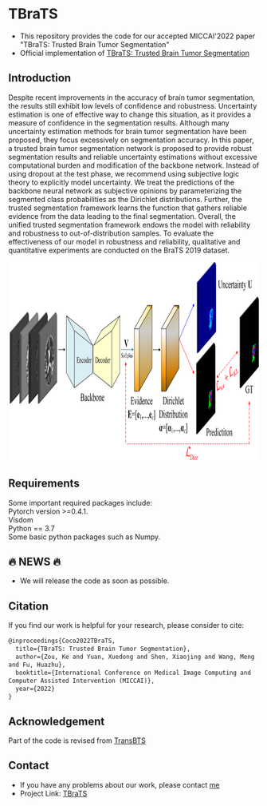 # TBraTS
* This repository provides the code for our accepted MICCAI'2022 paper "TBraTS: Trusted Brain Tumor Segmentation"
* Official implementation of [TBraTS: Trusted Brain Tumor Segmentation](https://github.com/Cocofeat/TBraTS/)
## Introduction
Despite recent improvements in the accuracy of brain tumor segmentation, the results still exhibit low levels of confidence and robustness. Uncertainty estimation is one of effective way to change this situation, as it provides a measure of confidence in the segmentation results. Although many uncertainty estimation methods for brain tumor segmentation have been proposed, they focus excessively on segmentation accuracy. In this paper, a trusted brain tumor segmentation network is proposed to provide robust segmentation results and reliable uncertainty estimations without excessive computational burden and modification of the backbone network. Instead of using dropout at the test phase, we recommend using subjective logic theory to explicitly model uncertainty. We treat the predictions of the backbone neural network as subjective opinions by parameterizing the segmented class probabilities as the Dirichlet distributions. Further, the trusted segmentation framework learns the function that gathers reliable evidence from the data leading to the final segmentation. Overall, the unified trusted segmentation framework endows the model with reliability and robustness to out-of-distribution samples. To evaluate the effectiveness of our model in robustness and reliability, qualitative and quantitative experiments are conducted on the BraTS 2019 dataset.

<div align=center><img width="900" height="400" alt="Our TBraTS framework" src="https://github.com/Cocofeat/TBraTS/blob/main/image/F1N.png"/></div>

## Requirements
Some important required packages include:  
Pytorch version >=0.4.1.  
Visdom  
Python == 3.7  
Some basic python packages such as Numpy.  
##  :fire: NEWS :fire:
* We will release the code as soon as possible. 
## Citation
If you find our work is helpful for your research, please consider to cite:  
```
@inproceedings{Coco2022TBraTS,
  title={TBraTS: Trusted Brain Tumor Segmentation},
  author={Zou, Ke and Yuan, Xuedong and Shen, Xiaojing and Wang, Meng and Fu, Huazhu},
  booktitle={International Conference on Medical Image Computing and Computer Assisted Intervention (MICCAI)},
  year={2022}
}
```
## Acknowledgement
Part of the code is revised from [TransBTS](https://github.com/Wenxuan-1119/TransBTS) 

## Contact
* If you have any problems about our work, please contact [me](https://mail.google.com/kezou8@gmail.com) 
* Project Link: [TBraTS](https://github.com/Cocofeat/TBraTS/)
